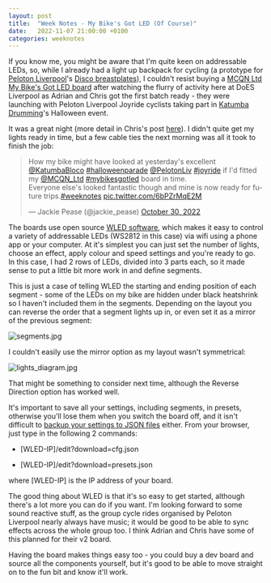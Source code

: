 ```yaml
---
layout: post
title:  "Week Notes - My Bike's Got LED (Of Course)"
date:   2022-11-07 21:00:00 +0100
categories: weeknotes
---
```


If you know me, you might be aware that I'm quite keen on addressable LEDs, so, while I already had a light up backpack for cycling (a prototype for [Peloton Liverpool](https://peloton.coop)'s [Disco breastplates](https://twitter.com/PelotonLiv/status/1499019125011668996?s=20&t=nDrJC5sKxXCYXhn_cV9HPQ)), I couldn't resist buying a [MCQN Ltd](https://mcqn.com/) [My Bike's Got LED board](https://twitter.com/huffeec/status/1585560542080638979?s=20&t=gtIk50p2UsO_uZefMUf0Gg) after watching the flurry of activity here at DoES Liverpool as Adrian and Chris got the first batch ready - they were launching with Peloton Liverpool Joyride cyclists taking part in [Katumba Drumming](https://katumba.co.uk/)'s Halloween event.

It was a great night (more detail in Chris's post [here](https://mcqn.com/posts/2022-10-31-weeks-889-891-More-Bikes-got-LED/)). I didn't quite get my lights ready in time, but a few cable ties the next morning was all it took to finish the job:

<blockquote class="twitter-tweet"><p lang="en" dir="ltr">How my bike might have looked at yesterday&#39;s excellent <a href="https://twitter.com/KatumbaBloco?ref_src=twsrc%5Etfw">@KatumbaBloco</a> <a href="https://twitter.com/hashtag/halloweenparade?src=hash&amp;ref_src=twsrc%5Etfw">#halloweenparade</a> <a href="https://twitter.com/PelotonLiv?ref_src=twsrc%5Etfw">@PelotonLiv</a> <a href="https://twitter.com/hashtag/joyride?src=hash&amp;ref_src=twsrc%5Etfw">#joyride</a> if I&#39;d fitted my <a href="https://twitter.com/MCQN_Ltd?ref_src=twsrc%5Etfw">@MCQN_Ltd</a> <a href="https://twitter.com/hashtag/mybikesgotled?src=hash&amp;ref_src=twsrc%5Etfw">#mybikesgotled</a> board in time.<br>Everyone else&#39;s looked fantastic though and mine is now ready for future trips.<a href="https://twitter.com/hashtag/weeknotes?src=hash&amp;ref_src=twsrc%5Etfw">#weeknotes</a> <a href="https://t.co/6bPZrMqE2M">pic.twitter.com/6bPZrMqE2M</a></p>&mdash; Jackie Pease (@jackie_pease) <a href="https://twitter.com/jackie_pease/status/1586751768901419010?ref_src=twsrc%5Etfw">October 30, 2022</a></blockquote> <script async src="https://platform.twitter.com/widgets.js" charset="utf-8"></script> 

The boards use open source [WLED software](https://kno.wled.ge/), which makes it easy to control a variety of addressable LEDs (WS2812 in this case) via wifi using a phone app or your computer. At it's simplest you can just set the number of lights, choose an effect, apply colour and speed settings and you're ready to go. In this case, I had 2 rows of LEDs, divided into 3 parts each, so it made sense to put a little bit more work in and define segments.

This is just a case of telling WLED the starting and ending position of each segment - some of the LEDs on my bike are hidden under black heatshrink so I haven't included them in the segments. Depending on the layout you can reverse the order that a segment lights up in, or even set it as a mirror of the previous segment:

![segments.jpg](https://jackiepease.github.io/assets/weeknotes_20221107/segments.jpg)


I couldn't easily use the mirror option as my layout wasn't symmetrical:

![lights_diagram.jpg](https://jackiepease.github.io/assets/weeknotes_20221107/lights_diagram.jpg)

That might be something to consider next time, although the Reverse Direction option has worked well.

It's important to save all your settings, including segments, in presets, otherwise you'll lose them when you switch the board off, and it isn't difficult to [backup your settings to JSON files](https://github.com/Aircoookie/WLED/issues/146) either. From your browser, just type in the following 2 commands:


* [WLED-IP]/edit?download=cfg.json

* [WLED-IP]/edit?download=presets.json

where [WLED-IP] is the IP address of your board.

The good thing about WLED is that it's so easy to get started, although there's a lot more you can do if you want. I'm looking forward to some sound reactive stuff, as the group cycle rides organised by Peloton Liverpool nearly always have music; it would be good to be able to sync effects across the whole group too. I think Adrian and Chris have some of this planned for their v2 board.

Having the board makes things easy too - you could buy a dev board and source all the components yourself, but it's good to be able to move straight on to the fun bit and know it'll work.



